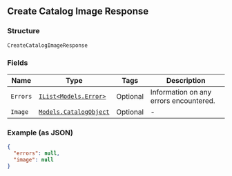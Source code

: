 ## Create Catalog Image Response

### Structure

`CreateCatalogImageResponse`

### Fields

| Name | Type | Tags | Description |
|  --- | --- | --- | --- |
| `Errors` | [`IList<Models.Error>`](/doc/models/error.md) | Optional | Information on any errors encountered. |
| `Image` | [`Models.CatalogObject`](/doc/models/catalog-object.md) | Optional | - |

### Example (as JSON)

```json
{
  "errors": null,
  "image": null
}
```

